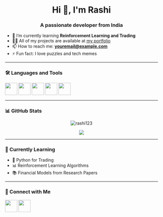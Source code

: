 <h1 align="center">Hi 👋, I'm Rashi</h1>
<h3 align="center">A passionate developer from India</h3>

- 🌱 I’m currently learning **Reinforcement Learning and Trading**
- 👨‍💻 All of my projects are available at [my portfolio](https://yourwebsite.com)
- 📫 How to reach me: **youremail@example.com**
- ⚡ Fun fact: I love puzzles and tech memes

---

### 🛠️ Languages and Tools
<p align="left">
  <img src="https://cdn.jsdelivr.net/gh/devicons/devicon/icons/python/python-original.svg" width="40" height="40"/>
  <img src="https://cdn.jsdelivr.net/gh/devicons/devicon/icons/react/react-original.svg" width="40" height="40"/>
  <img src="https://cdn.jsdelivr.net/gh/devicons/devicon/icons/java/java-original.svg" width="40" height="40"/>
  <img src="https://cdn.jsdelivr.net/gh/devicons/devicon/icons/spring/spring-original.svg" width="40" height="40"/>
  <img src="https://cdn.jsdelivr.net/gh/devicons/devicon/icons/javascript/javascript-original.svg" width="40" height="40"/>
</p>

---

### 📊 GitHub Stats
<p align="center">
  <img src="https://github-readme-stats.vercel.app/api?username=rashi123&show_icons=true&theme=radical" alt="rashi123" />
</p>

<p align="center">
  <img src="https://github-readme-stats.vercel.app/api/top-langs/?username=rashi123&layout=compact&theme=radical" />
</p>

---

### 🧠 Currently Learning
- 🐍 Python for Trading
- 📊 Reinforcement Learning Algorithms
- 📚 Financial Models from Research Papers

---

### 🔗 Connect with Me
<p align="left">
<a href="https://linkedin.com/in/yourprofile" target="blank"><img src="https://cdn.jsdelivr.net/gh/devicons/devicon/icons/linkedin/linkedin-original.svg" width="40" height="40"/></a>
<a href="https://twitter.com/yourhandle" target="blank"><img src="https://cdn.jsdelivr.net/gh/devicons/devicon/icons/twitter/twitter-original.svg" width="40" height="40"/></a>
</p>

